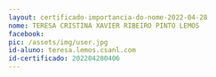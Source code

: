 ```yaml
---
layout: certificado-importancia-do-nome-2022-04-28
nome: TERESA CRISTINA XAVIER RIBEIRO PINTO LEMOS
facebook:
pic: /assets/img/user.jpg
id-aluno: teresa.lemos.csanl.com
id-certificado: 202204280406
---
```

